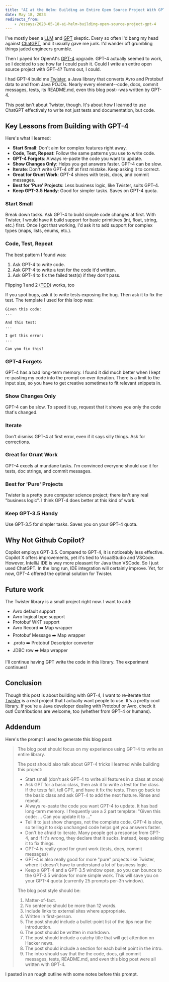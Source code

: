 ```yaml
---
title: "AI at the Helm: Building an Entire Open Source Project With GPT-4"
date: May 18, 2023
redirects_from:
    - /essays/2023-05-18-ai-helm-building-open-source-project-gpt-4
---
```


I've mostly been a [LLM](https://en.wikipedia.org/wiki/Large_language_model) and [GPT](https://en.wikipedia.org/wiki/Generative_pre-trained_transformer) skeptic. Every so often I'd bang my head against [ChatGPT](https://openai.com/blog/chatgpt), and it usually gave me junk. I'd wander off grumbling things jaded engineers grumble.

Then I payed for OpenAI's [GPT-4](https://openai.com/research/gpt-4) upgrade. GPT-4 actually seemed to work, so I decided to see how far I could push it. Could I write an entire open source project with GPT-4? Turns out, I could.

I had GPT-4 build me [Twister](https://github.com/criccomini/twister), a Java library that converts Avro and Protobuf data to and from Java POJOs. Nearly every element--code, docs, commit messages, tests, its README.md, even this blog post--was written by GPT-4.

This post isn't about Twister, though. It's about how I learned to use ChatGPT effectively to write not just tests and documentation, but code.

## Key Lessons from Building with GPT-4

Here's what I learned:

- **Start Small**: Don't aim for complex features right away.
- **Code, Test, Repeat**: Follow the same patterns you use to write code.
- **GPT-4 Forgets**: Always re-paste the code you want to update.
- **Show Changes Only**: Helps you get answers faster. GPT-4 can be slow.
- **Iterate**: Don't write GPT-4 off at first mistake. Keep asking it to correct.
- **Great for Grunt Work**: GPT-4 shines with tests, docs, and commit messages.
- **Best for 'Pure' Projects**: Less business logic, like Twister, suits GPT-4.
- **Keep GPT-3.5 Handy**: Good for simpler tasks. Saves on GPT-4 quota.

### Start Small

Break down tasks. Ask GPT-4 to build simple code changes at first. With Twister, I would have it build support for basic primitives (int, float, string, etc.) first. Once I got that working, I'd ask it to add support for complex types (maps, lists, enums, etc.).

### Code, Test, Repeat

The best pattern I found was:

1. Ask GPT-4 to write code.
2. Ask GPT-4 to write a test for the code it'd written.
3. Ask GPT-4 to fix the failed test(s) if they don't pass.

Flipping 1 and 2 ([TDD](https://en.wikipedia.org/wiki/Test-driven_development)) works, too

If you spot bugs, ask it to write tests exposing the bug. Then ask it to fix the test. The template I used for this loop was:

```
Given this code:
...

And this test:
...

I get this error:
...

Can you fix this?
```

### GPT-4 Forgets

GPT-4 has a bad long-term memory. I found it did much better when I kept re-pasting my code into the prompt on ever iteration. There is a limit to the input size, so you have to get creative sometimes to fit relevant snippets in.

### Show Changes Only

GPT-4 can be slow. To speed it up, request that it shows you only the code that's changed.

### Iterate

Don't dismiss GPT-4 at first error, even if it says silly things. Ask for corrections.

### Great for Grunt Work

GPT-4 excels at mundane tasks. I'm convinced everyone should use it for tests, doc strings, and commit messages.

### Best for 'Pure' Projects

Twister is a pretty pure computer science project; there isn't any real "business logic". I think GPT-4 does better at this kind of work.

### Keep GPT-3.5 Handy

Use GPT-3.5 for simpler tasks. Saves you on your GPT-4 quota.

## Why Not Github Copilot?

Copilot employs GPT-3.5. Compared to GPT-4, it is noticeably less effective. Copilot X offers improvements, yet it's tied to VisualStudio and VSCode. However, IntelliJ IDE is way more pleasant for Java than VSCode. So I just used ChatGPT. In the long run, IDE integration will certainly improve. Yet, for now, GPT-4 offered the optimal solution for Twister.

## Future work

The Twister library is a small project right now. I want to add:

* Avro default support
* Avro logical type support
* Protobuf WKT support
* Avro Record ➡️ Map wrapper
* Protobuf Message ➡️ Map wrapper
* .proto ➡️ Protobuf Descriptor converter
* JDBC row ➡️ Map wrapper

I'll continue having GPT write the code in this library. The experiment continues!

## Conclusion

Though this post is about building with GPT-4, I want to re-iterate that [Twister](https://github.com/criccomini/twister) is a real project that I actually want people to use. It's a pretty cool library. If you're a Java developer dealing with Protobuf or Avro, check it out! Contributions are welcome, too (whether from GPT-4 or humans).

## Addendum

Here's the prompt I used to generate this blog post:

> The blog post should focus on my experience using GPT-4 to write an entire library.
> 
> The post should also talk about GPT-4 tricks I learned while building this project:
> 
> - Start small (don't ask GPT-4 to write all features in a class at once)
> - Ask GPT for a basic class, then ask it to write a test for the class. If the tests fail, tell GPT, and have it fix the tests. Then go back to the basic class and ask GPT-4 to add the next feature. Rinse and repeat.
> - Always re-paste the code you want GPT-4 to update. It has bad long-term memory. I frequently use a 2 part template: "Given this code: ... Can you update it to ..."
> - Tell it to just show changes, not the complete code. GPT-4 is slow, so telling it to skip unchanged code helps get you answers faster.
> - Don't be afraid to iterate. Many people get a response from GPT-4, and if it's wrong, they declare that it sucks. Instead, keep asking it to fix things.
> - GPT-4 is really good for grunt work (tests, docs, commit messages)
> - GPT-4 is also really good for more "pure" projects like Twister, where it doesn't have to understand a lot of business logic.
> - Keep a GPT-4 and a GPT-3.5 window open, so you can bounce to the GPT-3.5 window for more simple work. This will save you on your GPT-4 quota (currently 25 prompts per-3h window).
> 
> The blog post style should be:
> 
> 1. Matter-of-fact.
> 2. No sentence should be more than 12 words.
> 3. Include links to external sites where appropriate.
> 4. Written in first-person.
> 5. The post should include a bullet-point list of the tips near the introduction.
> 6. The post should be written in markdown.
> 7. The post should include a catchy title that will get attention on Hacker news.
> 8. The post should include a section for each bullet point in the intro.
> 9. The intro should say that the the code, docs, git commit messages, tests, README.md, and even this blog post were all written with GPT-4.

I pasted in an rough outline with some notes before this prompt.
